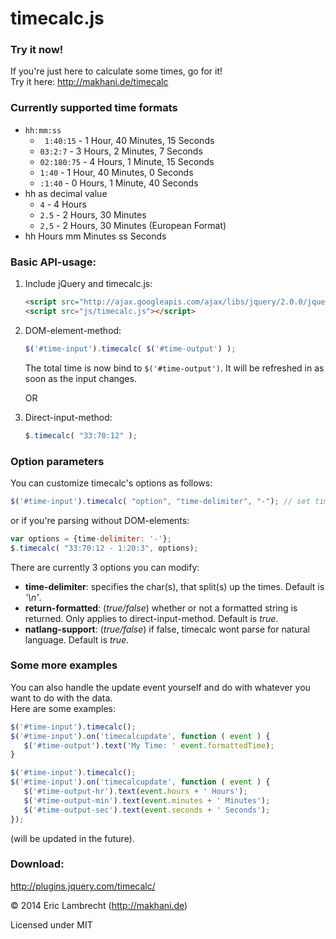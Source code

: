 timecalc.js
===========

### Try it now!
If you're just here to calculate some times, go for it!  
Try it here: http://makhani.de/timecalc

### Currently supported time formats
* `hh:mm:ss`
    * ` 1:40:15` - 1 Hour, 40 Minutes, 15 Seconds
    * `03:2:7`  - 3 Hours, 2 Minutes, 7 Seconds
    * `02:180:75` - 4 Hours, 1 Minute, 15 Seconds
    * `1:40` - 1 Hour, 40 Minutes, 0 Seconds
    * `:1:40` - 0 Hours, 1 Minute, 40 Seconds
* hh as decimal value
    * `4` - 4 Hours
    * `2.5` - 2 Hours, 30 Minutes
    * `2,5` - 2 Hours, 30 Minutes (European Format)
* hh Hours mm Minutes ss Seconds

### Basic API-usage:  
1. Include jQuery and timecalc.js:
    ```html
    <script src="http://ajax.googleapis.com/ajax/libs/jquery/2.0.0/jquery.min.js"></script>
    <script src="js/timecalc.js"></script>
    ```

2. DOM-element-method:
    ```javascript
    $('#time-input').timecalc( $('#time-output') );
    ```    
    The total time is now bind to `$('#time-output')`. It will be refreshed in as soon as the input changes.
    
    OR
    
3. Direct-input-method:
    ```javascript
    $.timecalc( "33:70:12" );
    ```  
    
### Option parameters

You can customize timecalc's options as follows:
```javascript
$('#time-input').timecalc( "option", "time-delimiter", "-"); // set time-delimiter to '-'.
```  

or if you're parsing without DOM-elements:
```javascript
var options = {time-delimiter: '-'};
$.timecalc( "33:70:12 - 1:20:3", options);
```  

There are currently 3 options you can modify:
* **time-delimiter**: specifies the char(s), that split(s) up the times. Default is _'\n'_.
* **return-formatted**: (_true/false_) whether or not a formatted string is returned. Only applies to direct-input-method. Default is _true_.
* **natlang-support**: (_true/false_) if false, timecalc wont parse for natural language. Default is _true_.
	
### Some more examples

You can also handle the update event yourself and do with whatever you want to do with the data.  
Here are some examples: 

```javascript
$('#time-input').timecalc();
$('#time-input').on('timecalcupdate', function ( event ) {
   $('#time-output').text('My Time: ' event.formattedTime);
}
```

```javascript
$('#time-input').timecalc();
$('#time-input').on('timecalcupdate', function ( event ) {
   $('#time-output-hr').text(event.hours + ' Hours');
   $('#time-output-min').text(event.minutes + ' Minutes');
   $('#time-output-sec').text(event.seconds + ' Seconds');
});
```

(will be updated in the future).

### Download:  
http://plugins.jquery.com/timecalc/


© 2014 Eric Lambrecht (http://makhani.de)

Licensed under MIT

